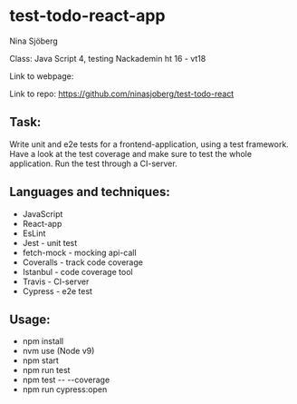# test-todo-react-app

Nina Sjöberg

Class: Java Script 4, testing
Nackademin ht 16 - vt18

Link to webpage:

Link to repo: https://github.com/ninasjoberg/test-todo-react


## Task:

Write unit and e2e tests for a frontend-application, using a test framework. Have a look at the test coverage and make sure to test the whole application. Run the test through a CI-server.


## Languages and techniques:

- JavaScript
- React-app
- EsLint
- Jest - unit test
- fetch-mock - mocking api-call
- Coveralls - track code coverage
- Istanbul - code coverage tool
- Travis - CI-server
- Cypress - e2e test


## Usage:

- npm install
- nvm use (Node v9)
- npm start
- npm run test
- npm test -- --coverage
- npm run cypress:open

